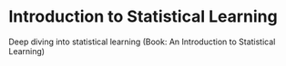 # Introduction to Statistical Learning
Deep diving into statistical learning (Book: An Introduction to Statistical Learning)
